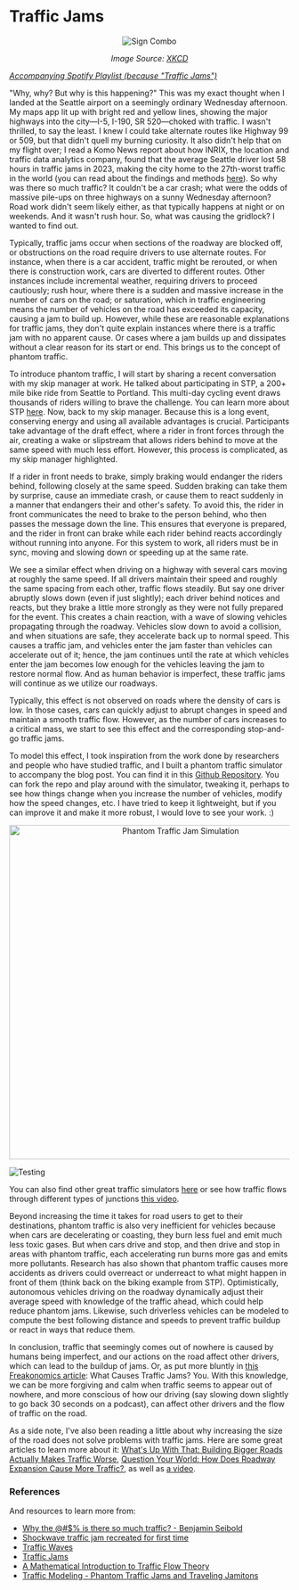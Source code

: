 # Traffic Jams

<p align="center">
  <img src="https://imgs.xkcd.com/comics/sign_combo.png" alt="Sign Combo">
</p>

<p align="center">
  <em> Image Source: <a href="https://xkcd.com/">XKCD</a> </em>
</p>

_[Accompanying Spotify Playlist (because "Traffic Jams")](https://open.spotify.com/playlist/4xrpRKZEZjlLW6ULkZcM7l?si=i5iyww4dTLO_jr2ols5XkQ&pi=u--2OggpItT1Wz)_

"Why, why? But why is this happening?" This was my exact thought when I landed at the Seattle airport on a seemingly ordinary Wednesday afternoon. My maps app lit up with bright red and yellow lines, showing the major highways into the city—I-5, I-190, SR 520—choked with traffic. I wasn't thrilled, to say the least. I knew I could take alternate routes like Highway 99 or 509, but that didn't quell my burning curiosity. It also didn't help that on my flight over; I read a Komo News report about how INRIX, the location and traffic data analytics company, found that the average Seattle driver lost 58 hours in traffic jams in 2023, making the city home to the 27th-worst traffic in the world (you can read about the findings and methods [here](https://komonews.com/news/local/seattle-traffic-inrix-global-scorecard-report-washington-king-county-commute-rush-hour-world-united-states-ranking-world-patterns-driving-gas-cost-work-metro-bus-train-transit)). So why was there so much traffic? It couldn't be a car crash; what were the odds of massive pile-ups on three highways on a sunny Wednesday afternoon? Road work didn't seem likely either, as that typically happens at night or on weekends. And it wasn't rush hour. So, what was causing the gridlock? I wanted to find out.

Typically, traffic jams occur when sections of the roadway are blocked off, or obstructions on the road require drivers to use alternate routes. For instance, when there is a car accident, traffic might be rerouted, or when there is construction work, cars are diverted to different routes. Other instances include incremental weather, requiring drivers to proceed cautiously; rush hour, where there is a sudden and massive increase in the number of cars on the road; or saturation, which in traffic engineering means the number of vehicles on the road has exceeded its capacity, causing a jam to build up. However, while these are reasonable explanations for traffic jams, they don't quite explain instances where there is a traffic jam with no apparent cause. Or cases where a jam builds up and dissipates without a clear reason for its start or end. This brings us to the concept of phantom traffic.

To introduce phantom traffic, I will start by sharing a recent conversation with my skip manager at work. He talked about participating in STP, a 200+ mile bike ride from Seattle to Portland. This multi-day cycling event draws thousands of riders willing to brave the challenge. You can learn more about STP [here](https://strambecco.com/event/seattle-to-portland-stp/). Now, back to my skip manager. Because this is a long event, conserving energy and using all available advantages is crucial. Participants take advantage of the draft effect, where a rider in front forces through the air, creating a wake or slipstream that allows riders behind to move at the same speed with much less effort. However, this process is complicated, as my skip manager highlighted.

If a rider in front needs to brake, simply braking would endanger the riders behind, following closely at the same speed. Sudden braking can take them by surprise, cause an immediate crash, or cause them to react suddenly in a manner that endangers their and other's safety. To avoid this, the rider in front communicates the need to brake to the person behind, who then passes the message down the line. This ensures that everyone is prepared, and the rider in front can brake while each rider behind reacts accordingly without running into anyone. For this system to work, all riders must be in sync, moving and slowing down or speeding up at the same rate.

We see a similar effect when driving on a highway with several cars moving at roughly the same speed. If all drivers maintain their speed and roughly the same spacing from each other, traffic flows steadily. But say one driver abruptly slows down (even if just slightly); each driver behind notices and reacts, but they brake a little more strongly as they were not fully prepared for the event. This creates a chain reaction, with a wave of slowing vehicles propagating through the roadway. Vehicles slow down to avoid a collision, and when situations are safe, they accelerate back up to normal speed. This causes a traffic jam, and vehicles enter the jam faster than vehicles can accelerate out of it; hence, the jam continues until the rate at which vehicles enter the jam becomes low enough for the vehicles leaving the jam to restore normal flow. And as human behavior is imperfect, these traffic jams will continue as we utilize our roadways.

Typically, this effect is not observed on roads where the density of cars is low. In those cases, cars can quickly adjust to abrupt changes in speed and maintain a smooth traffic flow. However, as the number of cars increases to a critical mass, we start to see this effect and the corresponding stop-and-go traffic jams.

To model this effect, I took inspiration from the work done by researchers and people who have studied traffic, and I built a phantom traffic simulator to accompany the blog post. You can find it in this [Github Repository](https://github.com/mubbie/phantom-traffic-jam-simulation). You can fork the repo and play around with the simulator, tweaking it, perhaps to see how things change when you increase the number of vehicles, modify how the speed changes, etc. I have tried to keep it lightweight, but if you can improve it and make it more robust, I would love to see your work. :)

<p align="center">
  <img src="https://drive.google.com/uc?export=view&id=1FH3rgIyA1jSzSRNE9wLEgzj60DBnLoyX" alt="Phantom Traffic Jam Simulation" width="600" height="600">
</p>

![Testing](https://drive.usercontent.google.com/download?id=1FH3rgIyA1jSzSRNE9wLEgzj60DBnLoyX)

You can also find other great traffic simulators [here](https://www.traffic-simulation.de/) or see how traffic flows through different types of junctions [this video](https://www.youtube.com/watch?v=yITr127KZtQ).

Beyond increasing the time it takes for road users to get to their destinations, phantom traffic is also very inefficient for vehicles because when cars are decelerating or coasting, they burn less fuel and emit much less toxic gases. But when cars drive and stop, and then drive and stop in areas with phantom traffic, each accelerating run burns more gas and emits more pollutants. Research has also shown that phantom traffic causes more accidents as drivers could overreact or underreact to what might happen in front of them (think back on the biking example from STP). Optimistically, autonomous vehicles driving on the roadway dynamically adjust their average speed with knowledge of the traffic ahead, which could help reduce phantom jams. Likewise, such driverless vehicles can be modeled to compute the best following distance and speeds to prevent traffic buildup or react in ways that reduce them.

In conclusion, traffic that seemingly comes out of nowhere is caused by humans being imperfect, and our actions on the road affect other drivers, which can lead to the buildup of jams. Or, as put more bluntly in [this Freakonomics article](https://freakonomics.com/2008/03/what-causes-traffic-jams-you/): What Causes Traffic Jams? You. With this knowledge, we can be more forgiving and calm when traffic seems to appear out of nowhere, and more conscious of how our driving (say slowing down slightly to go back 30 seconds on a podcast), can affect other drivers and the flow of traffic on the road.

As a side note, I've also been reading a little about why increasing the size of the road does not solve problems with traffic jams. Here are some great articles to learn more about it: [What's Up With That: Building Bigger Roads Actually Makes Traffic Worse](https://www.wired.com/2014/06/wuwt-traffic-induced-demand/), [Question Your World: How Does Roadway Expansion Cause More Traffic?](https://smv.org/learn/blog/how-does-roadway-expansion-cause-more-traffic/), as well as [a video](https://youtu.be/bQld7iJJSyk?si=-gJH9E_NqGTxn_c_).

### References

And resources to learn more from: 
- [Why the @#$% is there so much traffic? - Benjamin Seibold](https://www.youtube.com/watch?v=TNokBgtSUvQ&t=11s)
- [Shockwave traffic jam recreated for first time](https://www.newscientist.com/article/dn13402-shockwave-traffic-jam-recreated-for-first-time/)
- [Traffic Waves](http://trafficwaves.org/)
- [Traffic Jams](https://www.smartmotorist.com/traffic-jams)
- [A Mathematical Introduction to
Traffic Flow Theory](https://helper.ipam.ucla.edu/publications/tratut/tratut_12985.pdf)
- [Traffic Modeling - Phantom Traffic Jams and Traveling Jamitons](https://math.mit.edu/traffic/)
